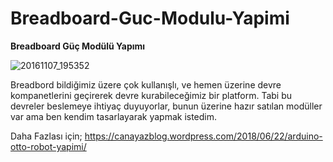# Breadboard-Guc-Modulu-Yapimi
**Breadboard Güç Modülü Yapımı**

![20161107_195352](https://user-images.githubusercontent.com/43604670/58764211-19113b80-856d-11e9-83f9-02ad49ac4458.jpg)

Breadbord bildiğimiz üzere çok kullanışlı, ve hemen üzerine devre kompanetlerini geçirerek devre kurabileceğimiz bir platform. Tabi bu devreler beslemeye ihtiyaç duyuyorlar, bunun üzerine hazır satılan modüller var ama ben kendim tasarlayarak yapmak istedim.

Daha Fazlası için; https://canayazblog.wordpress.com/2018/06/22/arduino-otto-robot-yapimi/
